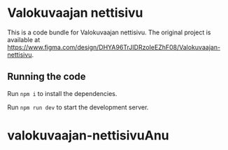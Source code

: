 
  # Valokuvaajan nettisivu

  This is a code bundle for Valokuvaajan nettisivu. The original project is available at https://www.figma.com/design/DHYA96TrJIDRzoIeEZhF08/Valokuvaajan-nettisivu.

  ## Running the code

  Run `npm i` to install the dependencies.

  Run `npm run dev` to start the development server.
  # valokuvaajan-nettisivuAnu
